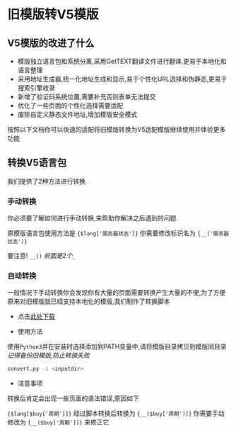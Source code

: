 # 旧模版转V5模版

## V5模版的改进了什么

* 模版独立语言包和系统分离,采用GetTEXT翻译文件进行翻译,更易于本地化和语言整理
* 采用地址生成器,统一化地址生成和显示,易于个性化URL选择和伪静态,更易于搜索引擎收录
* 新增了验证码系统位置,需要补充否则表单无法提交
* 优化了一些页面的个性化选择需要适配
* 废除自定义静态文件地址,增加模版安全模式

按照以下文档你可以快速的适配将旧模版转换为V5适配模版继续使用并体验更多功能

## 转换V5语言包

我们提供了2种方法进行转换.

### 手动转换

你必须要了解如何进行手动转换,来帮助你解决之后遇到的问题.

原模版语言包使用方法是 `{$lang['服务器状态']}` 你需要修改标识名为 `{__('服务器状态')}` 

要注意! `__()` *前面是2个`_`*

### 自动转换

一般情况下手动转换你会发现你有大量的页面需要转换产生大量的不便,为了方便原来对旧模版就已经支持本地化的模版,我们制作了转换脚本

* 点击[此处下载](https://github.com/shiyunjin/SWAPIDC-Docs/tree/Template2V5)

* 使用方法

使用`Python3`并在安装时选择添加到PATH变量中,请将模版目录拷贝到模版同目录 *记得备份旧模版,防止转换失败*

```bash
convert.py -i <inputdir>
```

* 注意事项

转换后肯定会出现一些页面的语法错误,原因如下

`{$lang[$buy['周期']]}` 经过脚本转换后转换为 `{__($buy['周期')]}` 你需要手动修改为 `{__($buy['周期'])}` 来修正它